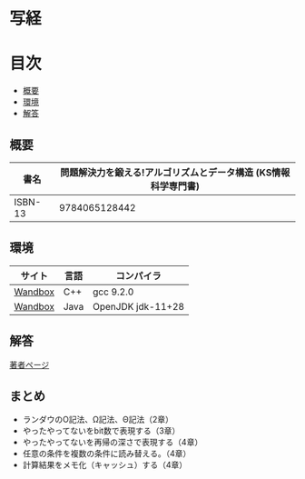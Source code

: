 写経
======================

# 目次

- [概要](#概要)
- [環境](#環境)
- [解答](#解答)

## 概要
| 書名 | 問題解決力を鍛える!アルゴリズムとデータ構造 (KS情報科学専門書) |
----|---- 
| ISBN-13 | 9784065128442 |

## 環境
| サイト | 言語 | コンパイラ |
----|----|---- 
| [Wandbox](https://wandbox.org/) | C++ | gcc 9.2.0 |
| [Wandbox](https://wandbox.org/) | Java | OpenJDK jdk-11+28 |

## 解答
[著者ページ](https://github.com/drken1215/book_algorithm_solution)

## まとめ
- ランダウのO記法、Ω記法、Θ記法（2章）
- やったやってないをbit数で表現する（3章）
- やったやってないを再帰の深さで表現する（4章）
- 任意の条件を複数の条件に読み替える。（4章）
- 計算結果をメモ化（キャッシュ）する（4章）
